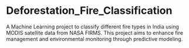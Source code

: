 # Deforestation_Fire_Classification
A Machine Learning project to classify different fire types in India using MODIS satellite data from NASA FIRMS. This project aims to enhance fire management and environmental monitoring through predictive modeling.
